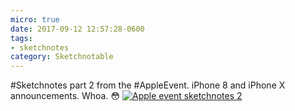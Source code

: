 ```yaml
---
micro: true
date: 2017-09-12 12:57:28-0600
tags:
- sketchnotes
category: Sketchnotable
---
```


#Sketchnotes part 2 from the #AppleEvent. iPhone 8 and iPhone X announcements. Whoa. 😳 [![Apple event sketchnotes 2](https://media.bennorris.org/images/sketchnotable/uploads/2018/51ca7f725c.jpg)](https://media.bennorris.org/images/sketchnotable/uploads/2018/51ca7f725c.jpg)